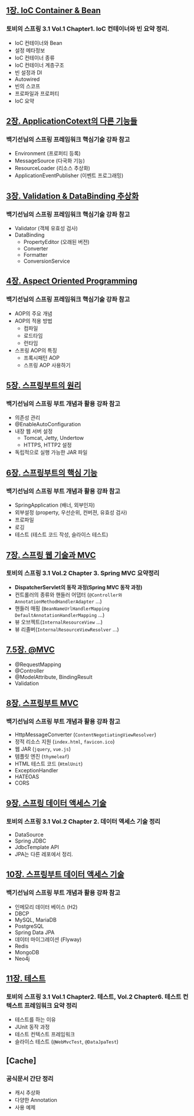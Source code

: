 ## [1장. IoC Container & Bean](./01_IoC-Container/README.md)

### 토비의 스프링 3.1 Vol.1 Chapter1. IoC 컨테이너와 빈 요약 정리.

- IoC 컨테이너와 Bean
- 설정 메타정보
- IoC 컨테이너 종류
- IoC 컨테이너 계층구조
- 빈 설정과 DI
- Autowired
- 빈의 스코프
- 프로파일과 프로퍼티
- IoC 요약

## [2장. ApplicationCotext의 다른 기능들](./02_ApplicationContextDetail/README.md)

### 백기선님의 스프링 프레임워크 핵심기술 강좌 참고

- Environment (프로퍼티 등록)
- MessageSource (다국화 기능)
- ResourceLoader (리소스 추상화)
- ApplicationEventPublisher (이벤트 프로그래밍)

## [3장. Validation &amp; DataBinding 추상화](./03_ValidationDataBinding/README.md)

### 백기선님의 스프링 프레임워크 핵심기술 강좌 참고

- Validator (객체 유효성 검사)
- DataBinding
  - PropertyEditor (오래된 버전)
  - Converter
  - Formatter
  - ConversionService

## [4장. Aspect Oriented Programming](./04_AOP/README.md)

### 백기선님의 스프링 프레임워크 핵심기술 강좌 참고

- AOP의 주요 개념
- AOP의 적용 방법
  - 컴파일
  - 로드타임
  - 런타임
- 스프링 AOP의 특징
  - 프록시패턴 AOP
  - 스프링 AOP 사용하기

## [5장. 스프링부트의 원리](./05_SpringBootPrinciple/README.md)

### 백기선님의 스프링 부트 개념과 활용 강좌 참고

- 의존성 관리
- @EnableAutoConfiguration
- 내장 웹 서버 설정
  - Tomcat, Jetty, Undertow
  - HTTPS, HTTP2 설정
- 독립적으로 실행 가능한 JAR 파일

## [6장. 스프링부트의 핵심 기능](./06_SpringBootCoreFeature/README.md)

### 백기선님의 스프링 부트 개념과 활용 강좌 참고

- SpringApplication (배너, 외부인자)
- 외부설정 (property, 우선순위, 컨버젼, 유효성 검사)
- 프로파일
- 로깅
- 테스트 (테스트 코드 작성, 슬라이스 테스트)

## [7장. 스프링 웹 기술과 MVC](./07_SpringMVC/README.md)

### 토비의 스프링 3.1 Vol.2 Chapter 3. Spring MVC 요약정리

- **DispatcherServlet의 동작 과정(Spring MVC 동작 과정)**
- 컨트롤러의 종류와 핸들러 어댑터 (`@Controller와 AnnotationMethodHandlerAdapter` ...)
- 핸들러 매핑 (`BeanNameUrlHandlerMapping` `DefaultAnnotationHandlerMapping` ...)
- 뷰 오브젝트(`InternalResourceView` ...)
- 뷰 리졸버(`InternalResourceViewResolver` ...)

## [7.5장. @MVC](./08_@MVC/README.md)

- @RequestMapping
- @Controller
- @ModelAttribute, BindingResult
- Validation

## [8장. 스프링부트 MVC](./08_SpringBootMVC/README.md)

### 백기선님의 스프링 부트 개념과 활용 강좌 참고

- HttpMessageConverter (`ContentNegotiatingViewResolver`)
- 정적 리소스 지원 (`index.html`, `favicon.ico`)
- 웹 JAR (`jquery`, `vue.js`)
- 템플릿 엔진 (`thymeleaf`)
- HTML 테스트 코드 (`HtmlUnit`)
- ExceptionHandler
- HATEOAS
- CORS

## [9장. 스프링 데이터 액세스 기술](./09_SpringDataAccess/README.md)

### 토비의 스프링 3.1 Vol.2 Chapter 2. 데이터 액세스 기술 정리

- DataSource
- Spring JDBC
- JdbcTemplate API
- JPA는 다른 레포에서 정리.

## [10장. 스프링부트 데이터 액세스 기술](./10_SpringBootDataAccess/README.md)

### 백기선님의 스프링 부트 개념과 활용 강좌 참고

- 인메모리 데이터 베이스 (H2)
- DBCP
- MySQL, MariaDB
- PostgreSQL
- Spring Data JPA
- 데이터 마이그레이션 (Flyway)
- Redis
- MongoDB
- Neo4j

## [11장. 테스트](./11_Test/README.md)

### 토비의 스프링 3.1 Vol.1 Chapter2. 테스트, Vol.2 Chapter6. 테스트 컨텍스트 프레임워크 요약 정리

- 테스트를 하는 이유
- JUnit 동작 과정
- 테스트 컨텍스트 프레임워크
- 슬라이스 테스트 (`@WebMvcTest`, `@DataJpaTest`)


## [Cache]

### 공식문서 간단 정리

- 캐시 추상화
- 다양한 Annotation
- 사용 예제

